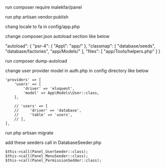run composer require malekfar/panel

run php artisan vendor:publish

chang locale to fa in config/app.php

change composer.json autoload section like below

   "autoload": {
        "psr-4": {
            "App\\": "app/"
        },
        "classmap": [
            "database/seeds",
            "database/factories",
            "app/Models/"
        ],
        "files": [
            "app/Tools/helpers.php"
        ]
    }
    
run composer dump-autoload

change user provider model in auth.php in config directory like below

    'providers' => [
        'users' => [
            'driver' => 'eloquent',
            'model' => App\Models\User::class,
        ],

        // 'users' => [
        //     'driver' => 'database',
        //     'table' => 'users',
        // ],
    ],
    
    
    
    
  run php artisan migrate
  
  add these seeders call in DatabaseSeeder.php

	$this->call(Panel_UserSeeder::class);
	$this->call(Panel_MenuSeeder::class);
	$this->call(Panel_PermissionSedder::class);
